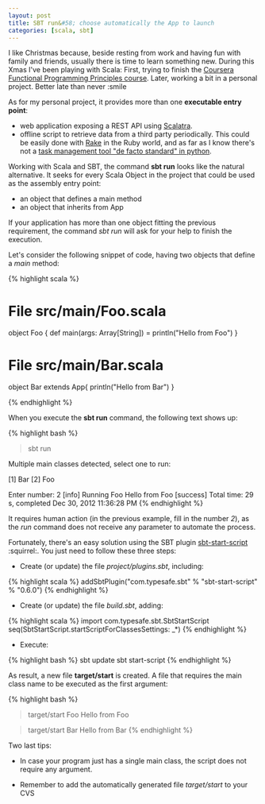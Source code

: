 ```yaml
---
layout: post
title: SBT run&#58; choose automatically the App to launch
categories: [scala, sbt]
---
```


I like Christmas because, beside resting from work and having fun with family and friends, usually there is time to learn something new. During this Xmas I've been playing with Scala: First, trying to finish the [Coursera Functional Programming Principles course](https://class.coursera.org/progfun-2012-001/auth/auth_redirector?type=login&subtype=normal). Later, working a bit in a personal project. Better late than never :smile

As for my personal project, it provides more than one **executable entry point**:

- web application exposing a REST API using [Scalatra](http://www.scalatra.org/).
- offline script to retrieve data from a third party periodically. This could be easily done with [Rake](http://rake.rubyforge.org/) in the Ruby world, and as far as I know there's not a [task management tool "de facto standard" in python](http://code.activestate.com/pypm/search:rake/).

Working with Scala and SBT, the command **sbt run** looks like the natural alternative. It seeks for every Scala Object in the project that could be used as the assembly entry point:

- an object that defines a main method
- an object that inherits from App

If your application has more than one object fitting the previous requirement, the command *sbt run* will ask for your help to finish the execution.

Let's consider the following snippet of code, having two objects that define a *main* method:

{% highlight scala %}
# File src/main/Foo.scala
object Foo {
    def main(args: Array[String]) = println("Hello from Foo")
}

# File src/main/Bar.scala
object Bar extends App{
    println("Hello from Bar")
}

{% endhighlight %}

When you execute the **sbt run** command, the following text shows up:

{% highlight bash %}
> sbt run

Multiple main classes detected, select one to run:

 [1] Bar
 [2] Foo

Enter number: 2
[info] Running Foo
Hello from Foo
[success] Total time: 29 s, completed Dec 30, 2012 11:36:28 PM
{% endhighlight %}

It requires human action (in the previous example, fill in the number *2*), as the *run* command does not receive any parameter to automate the process.

Fortunately, there's an easy solution using the SBT plugin [sbt-start-script](https://github.com/sbt/sbt-start-script) :squirrel:. You just need to follow these three steps:

* Create (or update) the file *project/plugins.sbt*, including:

{% highlight scala %}
addSbtPlugin("com.typesafe.sbt" % "sbt-start-script" % "0.6.0")
{% endhighlight %}

* Create (or update) the file *build.sbt*, adding:

{% highlight scala %}
import com.typesafe.sbt.SbtStartScript
seq(SbtStartScript.startScriptForClassesSettings: _*)
{% endhighlight %}

* Execute:

{% highlight bash %}
sbt update
sbt start-script
{% endhighlight %}

As result, a new file **target/start** is created. A file that requires the main class name to be executed as the first argument:

{% highlight bash %}
> target/start Foo
Hello from Foo

> target/start Bar
Hello from Bar
{% endhighlight %}

Two last tips:

* In case your program just has a single main class, the script does not require any argument.

* Remember to add the automatically generated file *target/start* to your CVS
